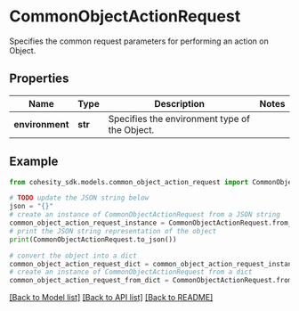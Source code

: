 # CommonObjectActionRequest

Specifies the common request parameters for performing an action on Object.

## Properties

Name | Type | Description | Notes
------------ | ------------- | ------------- | -------------
**environment** | **str** | Specifies the environment type of the Object. | 

## Example

```python
from cohesity_sdk.models.common_object_action_request import CommonObjectActionRequest

# TODO update the JSON string below
json = "{}"
# create an instance of CommonObjectActionRequest from a JSON string
common_object_action_request_instance = CommonObjectActionRequest.from_json(json)
# print the JSON string representation of the object
print(CommonObjectActionRequest.to_json())

# convert the object into a dict
common_object_action_request_dict = common_object_action_request_instance.to_dict()
# create an instance of CommonObjectActionRequest from a dict
common_object_action_request_from_dict = CommonObjectActionRequest.from_dict(common_object_action_request_dict)
```
[[Back to Model list]](../README.md#documentation-for-models) [[Back to API list]](../README.md#documentation-for-api-endpoints) [[Back to README]](../README.md)


